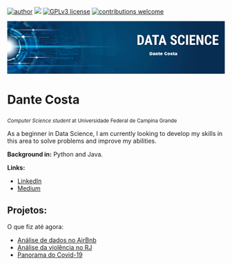
[![author](https://img.shields.io/badge/author-danteacosta-red.svg)](https://www.linkedin.com/in/dante-costa-916b9889/) [![](https://img.shields.io/badge/python-3.7+-blue.svg)](https://www.python.org/downloads/release/python-365/) [![GPLv3 license](https://img.shields.io/badge/License-GPLv3-blue.svg)](http://perso.crans.org/besson/LICENSE.html) [![contributions welcome](https://img.shields.io/badge/contributions-welcome-brightgreen.svg?style=flat)](https://github.com/carlosfab/data_science/issues)

<p align="center">
  <img src="bannerds.png" >
</p>

# Dante Costa
<sub>*Computer Science student* at Universidade Federal de Campina Grande</sub>

As a beginner in Data Science, I am currently looking to develop my skills in this area to solve problems and improve my abilities.


**Background in:** Python and Java.

**Links:**
* [LinkedIn](https://www.linkedin.com/in/dante-costa-916b9889/)
* [Medium](https://medium.com/@dante.bcbac/)

## Projetos:
O que fiz até agora:

* [Análise de dados no AirBnb](https://github.com/danteacosta/data_science/blob/master/Analisando_dados_do_AirBnb(Buenos_Aires).ipynb)
* [Análise da violência no RJ](https://github.com/danteacosta/data_science/blob/master/An%C3%A1lise_da_Viol%C3%AAncia_no_Rio_de_Janeiro.ipynb)
* [Panorama do Covid-19](https://github.com/danteacosta/data_science/blob/master/An%C3%A1lise_do_COVID_19_no_Brasil_e_no_Mundo.ipynb)
